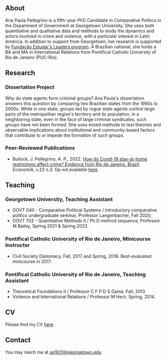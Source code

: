 ## About

Ana Paula Pellegrino is a fifth-year PhD Candidate in Comparative Politics in the Department of Government at Georgetown University. She uses both quantitative and qualitative data and methods to study the dynamics and actors involved in crime and violence, with a particular interest in Latin America. In addition to support from Georgetown, her research is supported by [Fundação Estudar's Leaders program](https://www.estudar.org.br/). A Brazilian national, she holds a BA and MA in International Relations from Pontifical Catholic University of Rio de Janeiro (PUC-Rio).


## Research

### Dissertation Project
Why do state agents form criminal groups? Ana Paula's dissertation answers this question by comparing two Brazilian states from the 1990s to 2000s. While in one state, groups led by rogue state agents control large parts of the metropolitan region's territory and its population, in a neighboring state, even in the face of large criminal syndicates, such groups have not been formed. She uses mixed methods to test theories and observable implications about institutional and community-based factors that contribute to or impede the formation of such groups.


### Peer-Reviewed Publications

- Bullock, J. Pellegrino, A. P., 2022. [How do Covid-19 stay-at-home restrictions affect crime? Evidence from Rio de Janeiro, Brazil](https://www.sciencedirect.com/science/article/pii/S1517758021000175). EconomiA, v.22 n.3.
Op-ed available [here](https://pp.nexojornal.com.br/opiniao/2022/Li%C3%A7%C3%B5es-pand%C3%AAmicas-para-pol%C3%ADticas-de-seguran%C3%A7a-p%C3%BAblica-efetivas).


## Teaching

### Georgetown University, Teaching Assistant
- GOVT 040 - Comparative Political Systems / Introductory comparative politics undergraduate seminar, Professor Langenbacher, Fall 2020;
- GOVT 702 - Quantitative Methods II / Ph.D method sequence, Professor M Bailey, Spring 2021 & Spring 2022.

### Pontifical Catholic University of Rio de Janeiro, Minicourse Instructor
- Civil Society Diplomacy. Fall, 2017 and Spring, 2018. Best-evaluated minicourse in 2017.

### Pontifical Catholic University of Rio de Janeiro, Teaching Assistant
- Theoretical Foundations II / Professor C F P D S Gama. Fall, 2013
- Violence and International Relations / Professor M Herz. Spring, 2014.


## CV

Please find my CV [here](https://drive.google.com/file/d/1N6QkqLfu_ff6rZHIkoE_Gibay3gVzzm0/view?usp=sharing).


## Contact

You may reach me at ap1631@georgetown.edu
